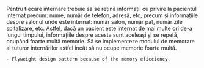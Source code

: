  Pentru fiecare internare trebuie să se rețină informații cu privire la pacientul internat precum: nume, număr de telefon, adresă, etc, precum și informațiile despre salonul unde este internat: număr salon, număr pat, număr zile spitalizare, etc. Astfel, dacă un pacient este internat de mai multe ori de-a lungul timpului, informațiile despre acesta sunt aceleași și se repetă, ocupând foarte multă memorie. Să se implementeze modulul de memorare al tuturor internărilor astfel încât să nu ocupe memorie foarte multă.

    - Flyweight design pattern because of the memory eficciency.